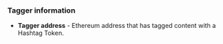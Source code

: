 ### Tagger information

- **Tagger address** - Ethereum address that has tagged content with a Hashtag Token.

